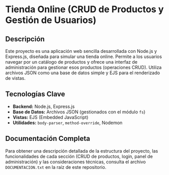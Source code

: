 # Tienda Online (CRUD de Productos y Gestión de Usuarios)

## Descripción
Este proyecto es una aplicación web sencilla desarrollada con Node.js y Express.js, diseñada para simular una tienda online. Permite a los usuarios navegar por un catálogo de productos y ofrece una interfaz de administración para gestionar esos productos (operaciones CRUD). Utiliza archivos JSON como una base de datos simple y EJS para el renderizado de vistas.

## Tecnologías Clave
* **Backend:** Node.js, Express.js
* **Base de Datos:** Archivos JSON (gestionados con el módulo `fs`)
* **Vistas:** EJS (Embedded JavaScript)
* **Utilidades:** `body-parser`, `method-override`, Nodemon

## Documentación Completa
Para obtener una descripción detallada de la estructura del proyecto, las funcionalidades de cada sección (CRUD de productos, login, panel de administración) y las consideraciones técnicas, consulta el archivo `DOCUMENTACION.txt` en la raíz de este repositorio.
